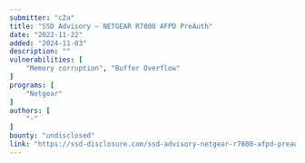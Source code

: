 ```yaml
---
submitter: "c2a"
title: "SSD Advisory – NETGEAR R7800 AFPD PreAuth"
date: "2022-11-22"
added: "2024-11-03"
description: ""
vulnerabilities: [
    "Memory corruption", "Buffer Overflow"
]
programs: [
    "Netgear"
]
authors: [
    "-"
]
bounty: "undisclosed"
link: "https://ssd-disclosure.com/ssd-advisory-netgear-r7800-afpd-preauth/"
---
```




